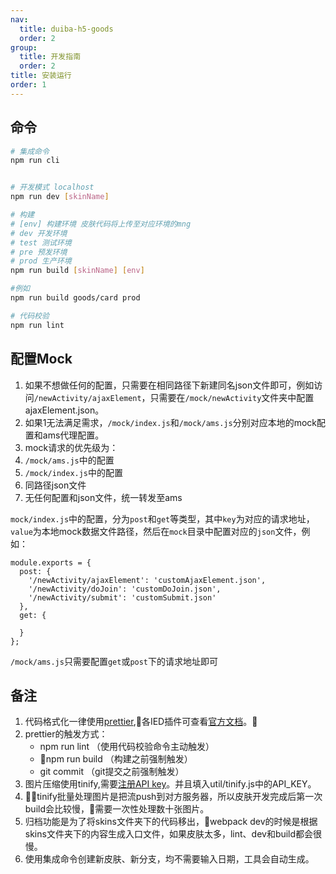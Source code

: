 ```yaml
---
nav:
  title: duiba-h5-goods
  order: 2
group:
  title: 开发指南
  order: 2
title: 安装运行
order: 1
---
```


## 命令

``` bash
# 集成命令
npm run cli
```

``` bash

# 开发模式 localhost
npm run dev [skinName]

# 构建 
# [env] 构建环境 皮肤代码将上传至对应环境的mng
# dev 开发环境
# test 测试环境
# pre 预发环境
# prod 生产环境
npm run build [skinName] [env]

#例如
npm run build goods/card prod

# 代码校验
npm run lint

```

## 配置Mock

1. 如果不想做任何的配置，只需要在相同路径下新建同名json文件即可，例如访问`/newActivity/ajaxElement`，只需要在`/mock/newActivity`文件夹中配置ajaxElement.json。
2. 如果1无法满足需求，`/mock/index.js`和`/mock/ams.js`分别对应本地的mock配置和ams代理配置。
3. mock请求的优先级为：
  1. `/mock/ams.js`中的配置
  2. `/mock/index.js`中的配置
  3. 同路径json文件
  4. 无任何配置和json文件，统一转发至ams

`mock/index.js`中的配置，分为`post`和`get`等类型，其中`key`为对应的请求地址，`value`为本地mock数据文件路径，然后在`mock`目录中配置对应的`json`文件，例如：
```
module.exports = {
  post: {
    '/newActivity/ajaxElement': 'customAjaxElement.json',
    '/newActivity/doJoin': 'customDoJoin.json',
    '/newActivity/submit': 'customSubmit.json'
  },
  get: {

  }
};
```
`/mock/ams.js`只需要配置`get`或`post`下的请求地址即可


## 备注

1. 代码格式化一律使用[prettier](https://prettier.io/),各IED插件可查看[官方文档](https://prettier.io/docs/en/editors.html)。
2. prettier的触发方式：
	* npm run lint （使用代码校验命令主动触发）
	* npm run build  （构建之前强制触发）
	* git commit （git提交之前强制触发）
3. 图片压缩使用tinify,需要[注册API key](https://tinypng.com/developers)。并且填入util/tinify.js中的API_KEY。
4. tinify批量处理图片是把流push到对方服务器，所以皮肤开发完成后第一次build会比较慢，需要一次性处理数十张图片。
5. 归档功能是为了将skins文件夹下的代码移出，webpack dev的时候是根据skins文件夹下的内容生成入口文件，如果皮肤太多，lint、dev和build都会很慢。
6. 使用集成命令创建新皮肤、新分支，均不需要输入日期，工具会自动生成。
